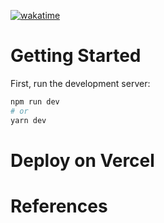 [![wakatime](https://wakatime.com/badge/user/dd7ed260-af32-43f0-bd89-496e1d7ed257/project/018b348a-744c-41a5-99cb-90f4731c71fb.svg)](https://wakatime.com/badge/user/dd7ed260-af32-43f0-bd89-496e1d7ed257/project/018b348a-744c-41a5-99cb-90f4731c71fb)

# Getting Started

First, run the development server:

```bash
npm run dev
# or
yarn dev
```

# Deploy on Vercel

# References
